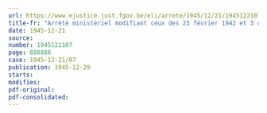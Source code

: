```yaml
---
url: https://www.ejustice.just.fgov.be/eli/arrete/1945/12/21/1945122107/justel
title-fr: "Arrêté ministériel modifiant ceux des 23 février 1942 et 3 octobre 1945 relatifs à l'octroi de rations supplémentaires aux femmes enceintes et accouchées (abrogé par AM 03-09-1946, art. 3)"
date: 1945-12-21
source:
number: 1945122107
page: 888888
case: 1945-12-21/07
publication: 1945-12-29
starts:
modifies:
pdf-original:
pdf-consolidated:
---
```


